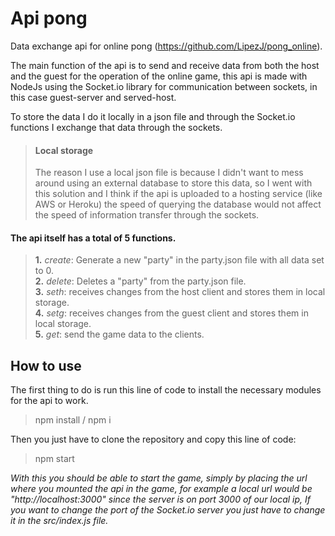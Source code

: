 # Api pong
Data exchange api for online pong (https://github.com/LipezJ/pong_online).

The main function of the api is to send and receive data from both the host and the guest for the operation of the online game, this api is made with NodeJs using the Socket.io library for communication between sockets, in this case guest-server and served-host.

To store the data I do it locally in a json file and through the Socket.io functions I exchange that data through the sockets.

> #### Local storage
> The reason I use a local json file is because I didn't want to mess around using an external database to store this data, so I went with this solution and I think if the api is uploaded to a hosting service (like AWS or Heroku) the speed of querying the database would not affect the speed of information transfer through the sockets.

#### The api itself has a total of 5 functions.

> **1.** _create_: Generate a new "party" in the party.json file with all data set to 0.  
> **2.** _delete_: Deletes a "party" from the party.json file.  
> **3.** _seth_: receives changes from the host client and stores them in local storage.  
> **4.** _setg_: receives changes from the guest client and stores them in local storage.  
> **5.** _get_: send the game data to the clients.

## How to use

The first thing to do is run this line of code to install the necessary modules for the api to work.
>npm install / npm i

Then you just have to clone the repository and copy this line of code:
> npm start  

_With this you should be able to start the game, simply by placing the url where you mounted the api in the game, for example a local url would be "_http://localhost:3000_" since the server is on port 3000 of our local ip, If you want to change the port of the Socket.io server you just have to change it in the src/index.js file._
